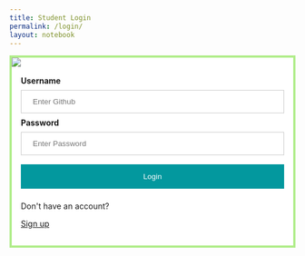 ```yaml
---
title: Student Login
permalink: /login/
layout: notebook
---
```

<html>
<head>
<meta name="viewport" content="width=device-width, initial-scale=1">
<style>
form{
  background-color: #fff;
  border: 4px solid #b0ed8a
}  
input[type=text], input[type=password] {
  width: 100%;
  padding: 12px 20px;
  margin: 8px 0;
  border: 1px solid #ccc;
  box-sizing: border-box;
  b
}
button {
  background-color: #03989E;
  color: white;
  padding: 14px 20px;
  margin: 8px 0;
  border: none;
  width: 100%;
}
button:hover {
  opacity: 0.8;
}
img.avatar {
  border-radius: 50%;
}
.container {
  padding: 16px;
}
span.psw {
  float: right;
  padding-top: 16px;
}
/* Change styles for span and cancel button on extra small screens */
@media screen and (max-width: 300px) {
  span.psw {
     display: block;
     float: none;
  }
}
</style>
</head>
<body>

<form action="/action_page.php" method="post">

  <img src="https://media.istockphoto.com/vectors/colorful-birds-sitting-on-beautiful-trees-isolated-on-white-vector-id1290215420?k=20&m=1290215420&s=612x612&w=0&h=8clhSXAVOIorv-5Q0C5QNIBlAQDC8Vtn54uHj3TuaQc=">
  <div class="container">
    <label for="uname"><b>Username</b></label>
    <input type="text" placeholder="Enter Github" name="uname" required>
    <label for="psw"><b>Password</b></label>
    <input type="password" placeholder="Enter Password" name="psw" required>
    <button type="submit" onclick= "alert('test')">Login</button>
    <p>Don't have an account?</p>
    <a href="https://deimie.github.io/t10-tri1-frontend/signup/"><p>Sign up</p></a>
  </div>
</form>

</body>
</html>